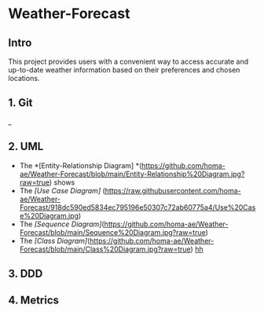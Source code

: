 # Weather-Forecast
## Intro
This project provides users with a convenient way to access accurate and up-to-date weather information based on their preferences and chosen locations.
## 1. Git
_
## 2. UML
* The *[Entity-Relationship Diagram] *(https://github.com/homa-ae/Weather-Forecast/blob/main/Entity-Relationship%20Diagram.jpg?raw=true) shows
* The *[Use Case Diagram]* (https://raw.githubusercontent.com/homa-ae/Weather-Forecast/918dc590ed5834ec795196e50307c72ab60775a4/Use%20Case%20Diagram.jpg)
* The *[Sequence Diagram]*(https://github.com/homa-ae/Weather-Forecast/blob/main/Sequence%20Diagram.jpg?raw=true)
* The *[Class Diagram]*(https://github.com/homa-ae/Weather-Forecast/blob/main/Class%20Diagram.jpg?raw=true)
[hh]((https://github.com/homa-ae/Weather-Forecast/blob/main/Class%20Diagram.jpg?raw=true)https://github.com/homa-ae/Weather-Forecast/blob/main/Class%20Diagram.jpg?raw=true)
## 3. DDD

## 4. Metrics



